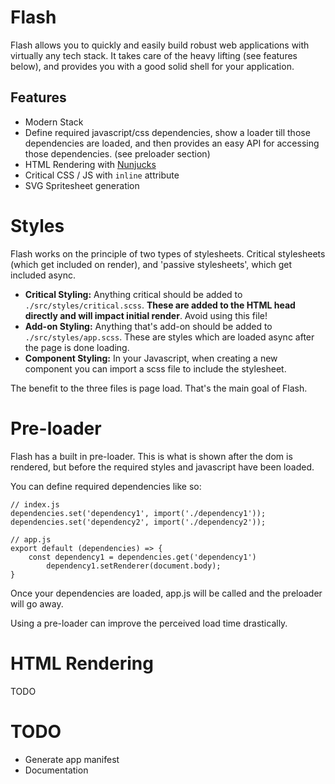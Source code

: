 # Flash #
Flash allows you to quickly and easily build robust web applications with virtually any tech stack. It takes care of the heavy lifting (see features below), and provides you with a good solid shell for your application.

## Features
- Modern Stack
- Define required javascript/css dependencies, show a loader till those dependencies are loaded, and then provides an easy API for accessing those dependencies. (see preloader section)
- HTML Rendering with [Nunjucks](https://mozilla.github.io/nunjucks/)
- Critical CSS / JS with `inline` attribute
- SVG Spritesheet generation

# Styles
Flash works on the principle of two types of stylesheets. Critical stylesheets (which get included on render), and 'passive stylesheets', which get included async.

- **Critical Styling:** Anything critical should be added to `./src/styles/critical.scss`. **These are added to the HTML head directly and will impact initial render**. Avoid using this file!
- **Add-on Styling:** Anything that's add-on should be added to `./src/styles/app.scss`. These are styles which are loaded async after the page is done loading. 
- **Component Styling:** In your Javascript, when creating a new component you can import a scss file to include the stylesheet.

The benefit to the three files is page load. That's the main goal of Flash.

# Pre-loader
Flash has a built in pre-loader. This is what is shown after the dom is rendered, but before the required styles and javascript have been loaded. 

You can define required dependencies like so:
```
// index.js
dependencies.set('dependency1', import('./dependency1'));
dependencies.set('dependency2', import('./dependency2'));

// app.js
export default (dependencies) => {
	const dependency1 = dependencies.get('dependency1')
        dependency1.setRenderer(document.body);
}
```

Once your dependencies are loaded, app.js will be called and the preloader will go away.

Using a pre-loader can improve the perceived load time drastically.

# HTML Rendering
TODO

# TODO
- Generate app manifest
- Documentation